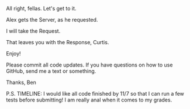 All right, fellas. Let's get to it.

Alex gets the Server, as he requested.

I will take the Request.

That leaves you with the Response, Curtis.

Enjoy!

Please commit all code updates.
If you have questions on how to use GitHub, send me a text or something.

Thanks,
Ben

P.S. TIMELINE: I would like all code finished by 11/7 so that I can run a few tests before submitting! I am really anal  when it comes to my grades.
